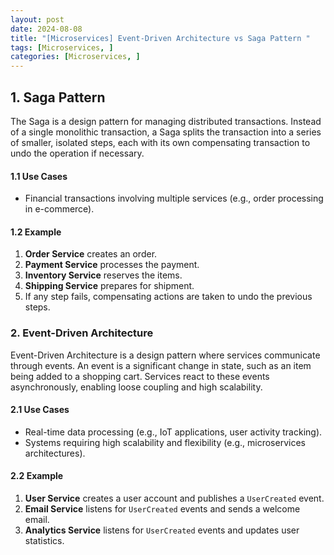```yaml
---
layout: post
date: 2024-08-08
title: "[Microservices] Event-Driven Architecture vs Saga Pattern "
tags: [Microservices, ]
categories: [Microservices, ]
---
```



## 1. Saga Pattern


The Saga is a design pattern for managing distributed transactions. Instead of a single monolithic transaction, a Saga splits the transaction into a series of smaller, isolated steps, each with its own compensating transaction to undo the operation if necessary.


#### 1.1 Use Cases

- Financial transactions involving multiple services (e.g., order processing in e-commerce).

#### 1.2 Example

1. **Order Service** creates an order.
2. **Payment Service** processes the payment.
3. **Inventory Service** reserves the items.
4. **Shipping Service** prepares for shipment.
5. If any step fails, compensating actions are taken to undo the previous steps.

### 2. Event-Driven Architecture


Event-Driven Architecture is a design pattern where services communicate through events. An event is a significant change in state, such as an item being added to a shopping cart. Services react to these events asynchronously, enabling loose coupling and high scalability.


#### 2.1 Use Cases

- Real-time data processing (e.g., IoT applications, user activity tracking).
- Systems requiring high scalability and flexibility (e.g., microservices architectures).

#### 2.2 Example

1. **User Service** creates a user account and publishes a `UserCreated` event.
2. **Email Service** listens for `UserCreated` events and sends a welcome email.
3. **Analytics Service** listens for `UserCreated` events and updates user statistics.

